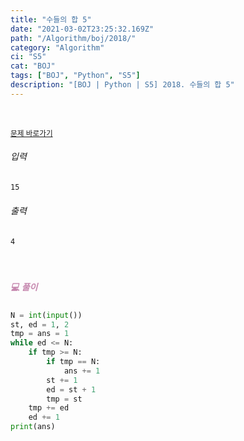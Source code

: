```yaml
---
title: "수들의 합 5"
date: "2021-03-02T23:25:32.169Z"
path: "/Algorithm/boj/2018/"
category: "Algorithm"
ci: "S5"
cat: "BOJ"
tags: ["BOJ", "Python", "S5"]
description: "[BOJ | Python | S5] 2018. 수들의 합 5"
---
```


<br />

<a href="https://www.acmicpc.net/problem/2018"><small>문제 바로가기</small></a>

###### 입력

```sh
15
```

###### 출력

```sh
4
```

<br />

##### <h5 style="color:#C587AE;">💻 풀이</h5>

```python
N = int(input())
st, ed = 1, 2
tmp = ans = 1
while ed <= N:
    if tmp >= N:
        if tmp == N:
            ans += 1
        st += 1
        ed = st + 1
        tmp = st
    tmp += ed
    ed += 1
print(ans)
```



